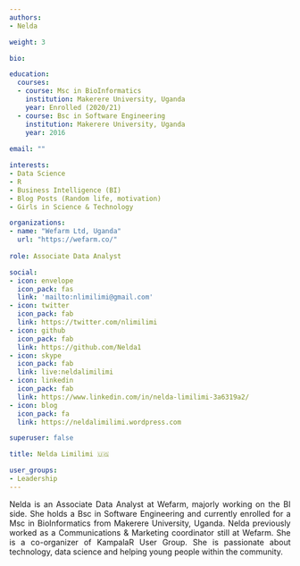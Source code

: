 ```yaml
---
authors:
- Nelda

weight: 3

bio: 

education:
  courses:
  - course: Msc in BioInformatics
    institution: Makerere University, Uganda
    year: Enrolled (2020/21)
  - course: Bsc in Software Engineering
    institution: Makerere University, Uganda
    year: 2016
    
email: ""

interests:
- Data Science
- R
- Business Intelligence (BI)
- Blog Posts (Random life, motivation)
- Girls in Science & Technology

organizations:
- name: "Wefarm Ltd, Uganda"
  url: "https://wefarm.co/"
  
role: Associate Data Analyst

social:
- icon: envelope
  icon_pack: fas
  link: 'mailto:nlimilimi@gmail.com' 
- icon: twitter
  icon_pack: fab
  link: https://twitter.com/nlimilimi
- icon: github
  icon_pack: fab
  link: https://github.com/Nelda1
- icon: skype
  icon_pack: fab
  link: live:neldalimilimi
- icon: linkedin
  icon_pack: fab
  link: https://www.linkedin.com/in/nelda-limilimi-3a6319a2/
- icon: blog
  icon_pack: fa
  link: https://neldalimilimi.wordpress.com

superuser: false

title: Nelda Limilimi 🇺🇬

user_groups:
- Leadership
---
```

 <style>
body {text-align: justify}
</style>
Nelda is an Associate Data Analyst at Wefarm, majorly working on the BI side. She holds a Bsc in Software Engineering and currently enrolled for a Msc in BioInformatics from Makerere University, Uganda. Nelda previously worked as a Communications & Marketing coordinator still at Wefarm. She is a co-organizer of KampalaR User Group. She is passionate about technology, data science and helping young people within the community.